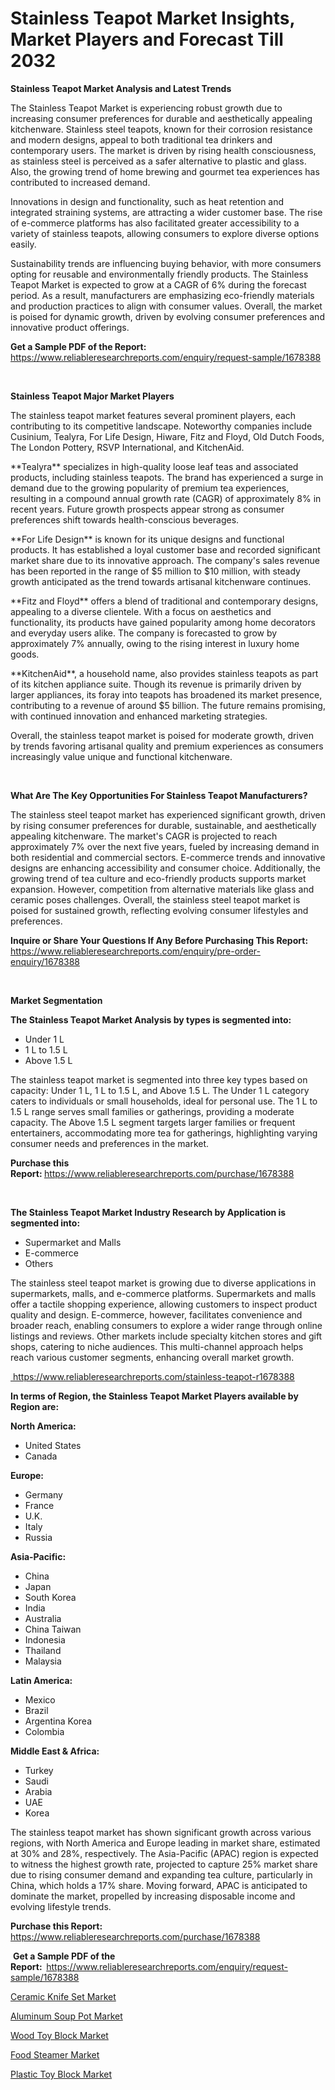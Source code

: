 <p><h1>Stainless Teapot Market Insights, Market Players and Forecast Till 2032</h1></p><p><strong>Stainless Teapot Market Analysis and Latest Trends</strong></p>
<p><p>The Stainless Teapot Market is experiencing robust growth due to increasing consumer preferences for durable and aesthetically appealing kitchenware. Stainless steel teapots, known for their corrosion resistance and modern designs, appeal to both traditional tea drinkers and contemporary users. The market is driven by rising health consciousness, as stainless steel is perceived as a safer alternative to plastic and glass. Also, the growing trend of home brewing and gourmet tea experiences has contributed to increased demand.</p><p>Innovations in design and functionality, such as heat retention and integrated straining systems, are attracting a wider customer base. The rise of e-commerce platforms has also facilitated greater accessibility to a variety of stainless teapots, allowing consumers to explore diverse options easily. </p><p>Sustainability trends are influencing buying behavior, with more consumers opting for reusable and environmentally friendly products. The Stainless Teapot Market is expected to grow at a CAGR of 6% during the forecast period. As a result, manufacturers are emphasizing eco-friendly materials and production practices to align with consumer values. Overall, the market is poised for dynamic growth, driven by evolving consumer preferences and innovative product offerings.</p></p>
<p><strong>Get a Sample PDF of the Report:&nbsp;</strong> <a href="https://www.reliableresearchreports.com/enquiry/request-sample/1678388?utm_campaign=13&utm_medium=2&utm_source=Github&utm_content=ia&utm_term=04042025&utm_id=stainless-teapot">https://www.reliableresearchreports.com/enquiry/request-sample/1678388</a></p>
<p>&nbsp;</p>
<p><strong>Stainless Teapot Major Market Players</strong></p>
<p><p>The stainless teapot market features several prominent players, each contributing to its competitive landscape. Noteworthy companies include Cusinium, Tealyra, For Life Design, Hiware, Fitz and Floyd, Old Dutch Foods, The London Pottery, RSVP International, and KitchenAid.</p><p>**Tealyra** specializes in high-quality loose leaf teas and associated products, including stainless teapots. The brand has experienced a surge in demand due to the growing popularity of premium tea experiences, resulting in a compound annual growth rate (CAGR) of approximately 8% in recent years. Future growth prospects appear strong as consumer preferences shift towards health-conscious beverages.</p><p>**For Life Design** is known for its unique designs and functional products. It has established a loyal customer base and recorded significant market share due to its innovative approach. The company's sales revenue has been reported in the range of $5 million to $10 million, with steady growth anticipated as the trend towards artisanal kitchenware continues.</p><p>**Fitz and Floyd** offers a blend of traditional and contemporary designs, appealing to a diverse clientele. With a focus on aesthetics and functionality, its products have gained popularity among home decorators and everyday users alike. The company is forecasted to grow by approximately 7% annually, owing to the rising interest in luxury home goods.</p><p>**KitchenAid**, a household name, also provides stainless teapots as part of its kitchen appliance suite. Though its revenue is primarily driven by larger appliances, its foray into teapots has broadened its market presence, contributing to a revenue of around $5 billion. The future remains promising, with continued innovation and enhanced marketing strategies.</p><p>Overall, the stainless teapot market is poised for moderate growth, driven by trends favoring artisanal quality and premium experiences as consumers increasingly value unique and functional kitchenware.</p></p>
<p>&nbsp;</p>
<p><strong>What Are The Key Opportunities For Stainless Teapot Manufacturers?</strong></p>
<p><p>The stainless steel teapot market has experienced significant growth, driven by rising consumer preferences for durable, sustainable, and aesthetically appealing kitchenware. The market's CAGR is projected to reach approximately 7% over the next five years, fueled by increasing demand in both residential and commercial sectors. E-commerce trends and innovative designs are enhancing accessibility and consumer choice. Additionally, the growing trend of tea culture and eco-friendly products supports market expansion. However, competition from alternative materials like glass and ceramic poses challenges. Overall, the stainless steel teapot market is poised for sustained growth, reflecting evolving consumer lifestyles and preferences.</p></p>
<p><strong>Inquire or Share Your Questions If Any Before Purchasing This Report:</strong> <a href="https://www.reliableresearchreports.com/enquiry/pre-order-enquiry/1678388?utm_campaign=13&utm_medium=2&utm_source=Github&utm_content=ia&utm_term=04042025&utm_id=stainless-teapot">https://www.reliableresearchreports.com/enquiry/pre-order-enquiry/1678388</a></p>
<p>&nbsp;</p>
<p><strong>Market Segmentation</strong></p>
<p><strong>The Stainless Teapot Market Analysis by types is segmented into:</strong></p>
<p><ul><li>Under 1 L</li><li>1 L to 1.5 L</li><li>Above 1.5 L</li></ul></p>
<p><p>The stainless teapot market is segmented into three key types based on capacity: Under 1 L, 1 L to 1.5 L, and Above 1.5 L. The Under 1 L category caters to individuals or small households, ideal for personal use. The 1 L to 1.5 L range serves small families or gatherings, providing a moderate capacity. The Above 1.5 L segment targets larger families or frequent entertainers, accommodating more tea for gatherings, highlighting varying consumer needs and preferences in the market.</p></p>
<p><strong>Purchase this Report:&nbsp;</strong><a href="https://www.reliableresearchreports.com/purchase/1678388?utm_campaign=13&utm_medium=2&utm_source=Github&utm_content=ia&utm_term=04042025&utm_id=stainless-teapot">https://www.reliableresearchreports.com/purchase/1678388</a></p>
<p>&nbsp;</p>
<p><strong>The Stainless Teapot Market Industry Research by Application is segmented into:</strong></p>
<p><ul><li>Supermarket and Malls</li><li>E-commerce</li><li>Others</li></ul></p>
<p><p>The stainless steel teapot market is growing due to diverse applications in supermarkets, malls, and e-commerce platforms. Supermarkets and malls offer a tactile shopping experience, allowing customers to inspect product quality and design. E-commerce, however, facilitates convenience and broader reach, enabling consumers to explore a wider range through online listings and reviews. Other markets include specialty kitchen stores and gift shops, catering to niche audiences. This multi-channel approach helps reach various customer segments, enhancing overall market growth.</p></p>
<p><a href="https://www.reliableresearchreports.com/stainless-teapot-r1678388?utm_campaign=13&utm_medium=2&utm_source=Github&utm_content=ia&utm_term=04042025&utm_id=stainless-teapot">&nbsp;https://www.reliableresearchreports.com/stainless-teapot-r1678388</a></p>
<p><strong>In terms of Region, the Stainless Teapot Market Players available by Region are:</strong></p>
<p>
    <p> <strong> North America: </strong>
        <ul>
            <li>United States</li>
            <li>Canada</li>
        </ul>
        </p> 
    <p> <strong> Europe: </strong>
        <ul>
            <li>Germany</li>
            <li>France</li>
            <li>U.K.</li>
            <li>Italy</li>
            <li>Russia</li>
        </ul>
        </p> 
    <p> <strong> Asia-Pacific: </strong>
        <ul>
            <li>China</li>
            <li>Japan</li>
            <li>South Korea</li>
            <li>India</li>
            <li>Australia</li>
            <li>China Taiwan</li>
            <li>Indonesia</li>
            <li>Thailand</li>
            <li>Malaysia</li>
        </ul>
        </p> 
    <p> <strong> Latin America: </strong>
        <ul>
            <li>Mexico</li>
            <li>Brazil</li>
            <li>Argentina Korea</li>
            <li>Colombia</li>
        </ul>
        </p> 
    <p> <strong> Middle East & Africa: </strong>
        <ul>
            <li>Turkey</li>
            <li>Saudi</li>
            <li>Arabia</li>
            <li>UAE</li>
            <li>Korea</li>
        </ul>
    </p>
    </p>
<p><p>The stainless teapot market has shown significant growth across various regions, with North America and Europe leading in market share, estimated at 30% and 28%, respectively. The Asia-Pacific (APAC) region is expected to witness the highest growth rate, projected to capture 25% market share due to rising consumer demand and expanding tea culture, particularly in China, which holds a 17% share. Moving forward, APAC is anticipated to dominate the market, propelled by increasing disposable income and evolving lifestyle trends.</p></p>
<p><strong>Purchase this Report: </strong><a href="https://www.reliableresearchreports.com/purchase/1678388?utm_campaign=13&utm_medium=2&utm_source=Github&utm_content=ia&utm_term=04042025&utm_id=stainless-teapot">https://www.reliableresearchreports.com/purchase/1678388</a></p>
<p>&nbsp;<strong>Get a Sample PDF of the Report:&nbsp;&nbsp;</strong><a href="https://www.reliableresearchreports.com/enquiry/request-sample/1678388?utm_campaign=13&utm_medium=2&utm_source=Github&utm_content=ia&utm_term=04042025&utm_id=stainless-teapot">https://www.reliableresearchreports.com/enquiry/request-sample/1678388</a></p>
<p><strong></strong></p>
<p><p><a href="https://github.com/donsonjupa/Market-Research-Report-List-1/blob/main/ceramic-knife-set-market.md?utm_campaign=13&utm_medium=2&utm_source=Github&utm_content=ia&utm_term=04042025&utm_id=stainless-teapot">Ceramic Knife Set Market</a></p><p><a href="https://github.com/roehrtizonov/Market-Research-Report-List-1/blob/main/aluminum-soup-pot-market.md?utm_campaign=13&utm_medium=2&utm_source=Github&utm_content=ia&utm_term=04042025&utm_id=stainless-teapot">Aluminum Soup Pot Market</a></p><p><a href="https://github.com/zhininzacher/Market-Research-Report-List-1/blob/main/wood-toy-block-market.md?utm_campaign=13&utm_medium=2&utm_source=Github&utm_content=ia&utm_term=04042025&utm_id=stainless-teapot">Wood Toy Block Market</a></p><p><a href="https://github.com/paullsiskec4/Market-Research-Report-List-1/blob/main/food-steamer-market.md?utm_campaign=13&utm_medium=2&utm_source=Github&utm_content=ia&utm_term=04042025&utm_id=stainless-teapot">Food Steamer Market</a></p><p><a href="https://github.com/sgroitrieu7f/Market-Research-Report-List-1/blob/main/plastic-toy-block-market.md?utm_campaign=13&utm_medium=2&utm_source=Github&utm_content=ia&utm_term=04042025&utm_id=stainless-teapot">Plastic Toy Block Market</a></p></p>